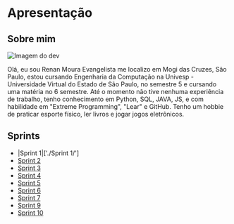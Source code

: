 # Apresentação
## Sobre mim

![Imagem do dev](https://cldup.com/dTxpPi9lDf.thumb.png)

Olá, eu sou Renan Moura Evangelista me localizo em Mogi das Cruzes, São Paulo, estou cursando Engenharia da Computação na Univesp - Universidade Virtual do Estado de São Paulo, no semestre 5 e cursando uma matéria no 6 semestre.
Até o momento não tive nenhuma experiência de trabalho, tenho conhecimento em Python, SQL, JAVA, JS, e com habilidade em "Extreme Programming", "Lear" e GitHub. Tenho um hobbie de praticar esporte físico, ler livros e jogar jogos eletrônicos.

## Sprints

- |Sprint 1|['./Sprint 1/']
- [Sprint 2]()
- [Sprint 3]()
- [Sprint 4]()
- [Sprint 5]()
- [Sprint 6]()
- [Sprint 7]()
- [Sprint 9]()
- [Sprint 10]()